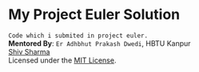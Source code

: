 # My Project Euler Solution
`Code which i submited in project euler.` <br>
**Mentored By**: `Er Adhbhut Prakash Dwedi`, HBTU Kanpur<br>
[Shiv Sharma](https://Shiv-sharma-111.github.io)<br>
Licensed under the [MIT License](LICENSE).
